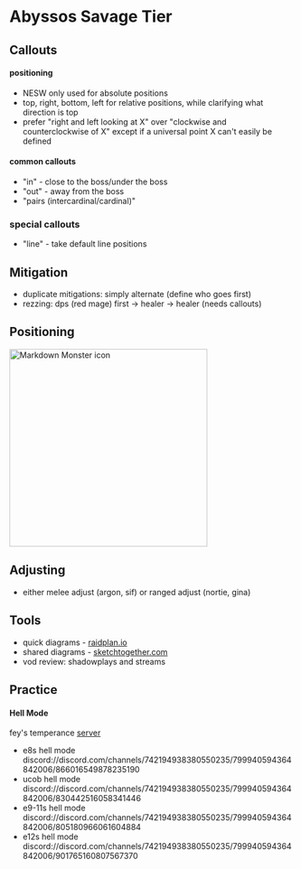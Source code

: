 # Abyssos Savage Tier

## Callouts

#### positioning

- NESW only used for absolute positions
- top, right, bottom, left for relative positions, while clarifying what direction is top
- prefer "right and left looking at X" over "clockwise and counterclockwise of X" except if a universal point X can't easily be defined

#### common callouts

- "in" - close to the boss/under the boss
- "out" - away from the boss
- "pairs (intercardinal/cardinal)"

### special callouts

- "line" - take default line positions

## Mitigation

- duplicate mitigations: simply alternate (define who goes first)
- rezzing: dps (red mage) first -> healer -> healer (needs callouts)

## Positioning

<img src="https://cdn.discordapp.com/attachments/808054490384826385/1009122568432795739/Sketch.png"
     alt="Markdown Monster icon"
     style="width: 350px;" />

## Adjusting

- either melee adjust (argon, sif) or ranged adjust (nortie, gina)

## Tools

- quick diagrams - [raidplan.io](https://raidplan.io/plan/create?raid=ff.arena)
- shared diagrams - [sketchtogether.com](https://sketchtogether.com/)
- vod review: shadowplays and streams

## Practice

#### Hell Mode

fey's temperance [server](https://discord.gg/feys-temperance)

- e8s hell mode  
  discord://discord.com/channels/742194938380550235/799940594364842006/866016549878235190
- ucob hell mode  
  discord://discord.com/channels/742194938380550235/799940594364842006/830442516058341446
- e9-11s hell mode  
  discord://discord.com/channels/742194938380550235/799940594364842006/805180966061604884
- e12s hell mode  
  discord://discord.com/channels/742194938380550235/799940594364842006/901765160807567370
